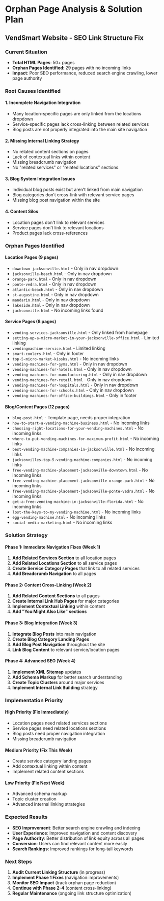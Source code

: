 # Orphan Page Analysis & Solution Plan
## VendSmart Website - SEO Link Structure Fix

### Current Situation
- **Total HTML Pages**: 50+ pages
- **Orphan Pages Identified**: 29 pages with no incoming links
- **Impact**: Poor SEO performance, reduced search engine crawling, lower page authority

### Root Causes Identified

#### 1. **Incomplete Navigation Integration**
- Many location-specific pages are only linked from the locations dropdown
- Service-specific pages lack cross-linking between related services
- Blog posts are not properly integrated into the main site navigation

#### 2. **Missing Internal Linking Strategy**
- No related content sections on pages
- Lack of contextual links within content
- Missing breadcrumb navigation
- No "related services" or "related locations" sections

#### 3. **Blog System Integration Issues**
- Individual blog posts exist but aren't linked from main navigation
- Blog categories don't cross-link with relevant service pages
- Missing blog post navigation within the site

#### 4. **Content Silos**
- Location pages don't link to relevant services
- Service pages don't link to relevant locations
- Product pages lack cross-references

### Orphan Pages Identified

#### **Location Pages (9 pages)**
- `downtown-jacksonville.html` - Only in nav dropdown
- `jacksonville-beach.html` - Only in nav dropdown  
- `orange-park.html` - Only in nav dropdown
- `ponte-vedra.html` - Only in nav dropdown
- `atlantic-beach.html` - Only in nav dropdown
- `st-augustine.html` - Only in nav dropdown
- `mandarin.html` - Only in nav dropdown
- `lakeside.html` - Only in nav dropdown
- `jacksonville.html` - No incoming links found

#### **Service Pages (8 pages)**
- `vending-services-jacksonville.html` - Only linked from homepage
- `setting-up-a-micro-market-in-your-jacksonville-office.html` - Limited linking
- `vendingmachine-service.html` - Limited linking
- `smart-coolers.html` - Only in footer
- `top-5-micro-market-kiosks.html` - No incoming links
- `vending-machines-for-gyms.html` - Only in nav dropdown
- `vending-machines-for-hotels.html` - Only in nav dropdown
- `vending-machines-for-manufacturing.html` - Only in nav dropdown
- `vending-machines-for-retail.html` - Only in nav dropdown
- `vending-machines-for-hospitals.html` - Only in nav dropdown
- `vending-machines-for-schools.html` - Only in nav dropdown
- `vending-machines-for-office-buildings.html` - Only in footer

#### **Blog/Content Pages (12 pages)**
- `blog-post.html` - Template page, needs proper integration
- `how-to-start-a-vending-machine-business.html` - No incoming links
- `choosing-right-locations-for-your-vending-machines.html` - No incoming links
- `where-to-put-vending-machines-for-maximum-profit.html` - No incoming links
- `best-vending-machine-companies-in-jacksonville.html` - No incoming links
- `jacksonvilles-top-5-vending-machine-companies.html` - No incoming links
- `free-vending-machine-placement-jacksonville-downtown.html` - No incoming links
- `free-vending-machine-placement-jacksonville-orange-park.html` - No incoming links
- `free-vending-machine-placement-jacksonville-ponte-vedra.html` - No incoming links
- `get-a-free-vending-machine-in-jacksonville-florida.html` - No incoming links
- `lost-the-keys-to-my-vending-machine.html` - No incoming links
- `egg-vending-machine.html` - No incoming links
- `social-media-marketing.html` - No incoming links

### Solution Strategy

#### **Phase 1: Immediate Navigation Fixes (Week 1)**
1. **Add Related Services Section** to all location pages
2. **Add Related Locations Section** to all service pages  
3. **Create Service Category Pages** that link to all related services
4. **Add Breadcrumb Navigation** to all pages

#### **Phase 2: Content Cross-Linking (Week 2)**
1. **Add Related Content Sections** to all pages
2. **Create Internal Link Hub Pages** for major categories
3. **Implement Contextual Linking** within content
4. **Add "You Might Also Like" sections**

#### **Phase 3: Blog Integration (Week 3)**
1. **Integrate Blog Posts** into main navigation
2. **Create Blog Category Landing Pages**
3. **Add Blog Post Navigation** throughout the site
4. **Link Blog Content** to relevant service/location pages

#### **Phase 4: Advanced SEO (Week 4)**
1. **Implement XML Sitemap** updates
2. **Add Schema Markup** for better search understanding
3. **Create Topic Clusters** around major services
4. **Implement Internal Link Building** strategy

### Implementation Priority

#### **High Priority (Fix Immediately)**
- Location pages need related services sections
- Service pages need related locations sections
- Blog posts need proper navigation integration
- Missing breadcrumb navigation

#### **Medium Priority (Fix This Week)**
- Create service category landing pages
- Add contextual linking within content
- Implement related content sections

#### **Low Priority (Fix Next Week)**
- Advanced schema markup
- Topic cluster creation
- Advanced internal linking strategies

### Expected Results
- **SEO Improvement**: Better search engine crawling and indexing
- **User Experience**: Improved navigation and content discovery
- **Page Authority**: Better distribution of link equity across all pages
- **Conversion**: Users can find relevant content more easily
- **Search Rankings**: Improved rankings for long-tail keywords

### Next Steps
1. **Audit Current Linking Structure** (in progress)
2. **Implement Phase 1 Fixes** (navigation improvements)
3. **Monitor SEO Impact** (track orphan page reduction)
4. **Continue with Phase 2-4** (content cross-linking)
5. **Regular Maintenance** (ongoing link structure optimization)

